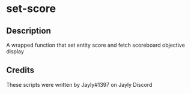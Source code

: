 # set-score

## Description
A wrapped function that set entity score and fetch scoreboard objective display

## Credits
These scripts were written by Jayly#1397 on Jayly Discord
